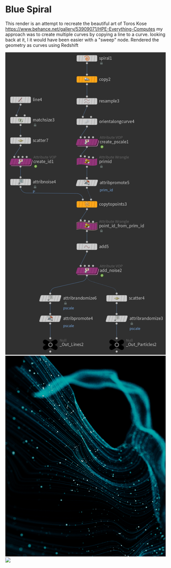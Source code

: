 #  Blue Spiral
This render is an attempt to recreate the beautiful art of Toros Kose https://www.behance.net/gallery/53909071/HPE-Everything-Computes
my approach was to create multiple curves by copying a line to a curve. looking back at it, I it would have been easier with a "sweep" node.
Rendered the geometry as curves using Redshift

<img src="Images/Node Tree.png"  >
<img src="Images/2021_10_05 Blue_Wires.jpg" width = 1024 >
<img src="2021_10_05 Blue_Spiral.jpg" width = 1024 >
